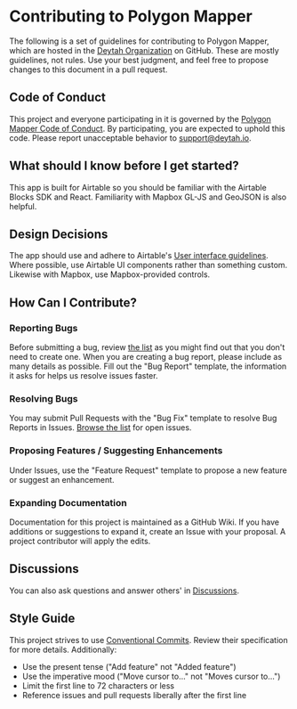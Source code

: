 # Contributing to Polygon Mapper

The following is a set of guidelines for contributing to Polygon Mapper, which are hosted in the [Deytah Organization](https://github.com/deytah) on GitHub. These are mostly guidelines, not rules. Use your best judgment, and feel free to propose changes to this document in a pull request.

## Code of Conduct

This project and everyone participating in it is governed by the [Polygon Mapper Code of Conduct](CODE_OF_CONDUCT.md). By participating, you are expected to uphold this code. Please report unacceptable behavior to [support@deytah.io](mailto:support@deytah.io).

## What should I know before I get started?

This app is built for Airtable so you should be familiar with the Airtable Blocks SDK and React. Familiarity with Mapbox GL-JS and GeoJSON is also helpful.

## Design Decisions

The app should use and adhere to Airtable's [User interface guidelines](https://airtable.quip.com/qtOIAHJyoiDt). Where possible, use Airtable UI components rather than something custom. Likewise with Mapbox, use Mapbox-provided controls.

## How Can I Contribute?

### Reporting Bugs

Before submitting a bug, review [the list](https://github.com/deytah/airtable-app-polygon-mapper/issues?q=is%3Aissue+sort%3Aupdated-desc+label%3Abug+) as you might find out that you don't need to create one. When you are creating a bug report, please include as many details as possible. Fill out the "Bug Report" template, the information it asks for helps us resolve issues faster.

### Resolving Bugs

You may submit Pull Requests with the "Bug Fix" template to resolve Bug Reports in Issues. [Browse the list](https://github.com/deytah/airtable-app-polygon-mapper/issues?q=is%3Aissue+is%3Aopen+sort%3Aupdated-desc) for open issues.

### Proposing Features / Suggesting Enhancements

Under Issues, use the "Feature Request" template to propose a new feature or suggest an enhancement.

### Expanding Documentation

Documentation for this project is maintained as a GitHub Wiki. If you have additions or suggestions to expand it, create an Issue with your proposal. A project contributor will apply the edits.

## Discussions

You can also ask questions and answer others' in [Discussions](https://github.com/deytah/airtable-app-polygon-mapper/discussions).

## Style Guide

This project strives to use [Conventional Commits](https://www.conventionalcommits.org/). Review their specification for more details. Additionally:
- Use the present tense ("Add feature" not "Added feature")
- Use the imperative mood ("Move cursor to..." not "Moves cursor to...")
- Limit the first line to 72 characters or less
- Reference issues and pull requests liberally after the first line
